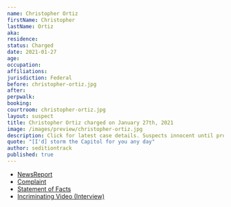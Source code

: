```yaml
---
name: Christopher Ortiz
firstName: Christopher
lastName: Ortiz
aka:
residence:
status: Charged
date: 2021-01-27
age:
occupation:
affiliations:
jurisdiction: Federal
before: christopher-ortiz.jpg
after:
perpwalk:
booking:
courtroom: christopher-ortiz.jpg
layout: suspect
title: Christopher Ortiz charged on January 27th, 2021
image: /images/preview/christopher-ortiz.jpg
description: Click for latest case details. Suspects innocent until proven guilty.
quote: "[I'd] storm the Capitol for you any day"
author: seditiontrack
published: true
---
```


- [NewsReport](https://nypost.com/2021/01/27/instagram-dm-leads-to-capitol-rioters-arrest/)
- [Complaint](https://www.justice.gov/opa/page/file/1361296/download)
- [Statement of Facts](https://www.justice.gov/opa/page/file/1361296/download)
- [Incriminating Video (Interview)](https://www.dailymail.co.uk/news/article-9195481/Long-Island-man-Christopher-Ortiz-charged-participating-Capitol-riot-went-understand-people.html)